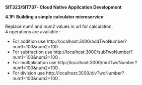 <b>SIT323/SIT737- Cloud Native Application Development</b>

<b>4.1P: Building a simple calculator microservice</b>

Replace num1 and num2 values in url for calculation.<br>
4 operations are available : 

<ul>
      <li>For addition use http://localhost:3000/addTwoNumber?num1=100&num2=100 .</li>
      <li>For subtraction use http://localhost:3000/subTwoNumber?num1=100&num2=100 .</li> 
      <li>For multiplication use http://localhost:3000/mulTwoNumber?num1=100&num2=100 .</li> 
      <li>For division use http://localhost:3000/divTwoNumber?num1=100&num2=100 .</li>
</ul>

